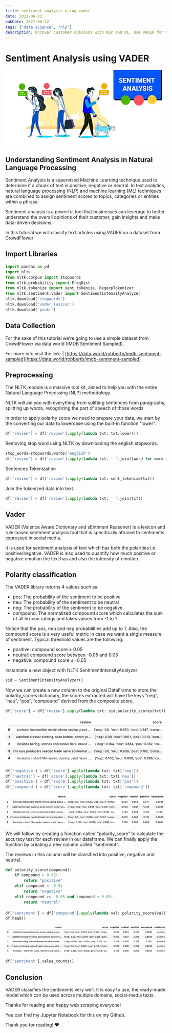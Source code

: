 ```yaml
---
title: sentiment analysis using vader
date: 2021-06-12
pubDate: 2021-06-12
tags: ["data science", "nlp"]
description: Uncover customer opinions with NLP and ML. Use VADER for text classification and data-driven insights.
---
```


# Sentiment Analysis using VADER

![Alt text](/images/sentiment-analysis-using-vader.png)

## Understanding Sentiment Analysis in Natural Language Processing

Sentiment Analysis is a supervised Machine Learning technique used to determine if a chunk of text is positive, negative or neutral. In text analytics, natural
language processing (NLP) and machine learning (ML) techniques are combined to assign sentiment scores to topics, categories or entities within a phrase.

Sentiment analysis is a powerful tool that businesses can leverage to better understand the overall opinions of their customer, gain insights and make
data-driven decisions.

In this tutorial we will classify text articles using VADER on a dataset from CrowdFlower

## Import Libraries

```python
import pandas as pd
import nltk
from nltk.corpus import stopwords
from nltk.probability import FreqDist
from nltk.tokenize import sent_tokenize, RegexpTokenizer
from nltk.sentiment.vader import SentimentIntensityAnalyzer
nltk.download('stopwords')
nltk.download('vader_lexicon')
nltk.download('punkt')
```

## Data Collection

For the sake of this tutorial we’re going to use a simple dataset from CrowdFlower via data.world (IMDB Sentiment Sampled).

For more info visit the link: | [https://data.world/robbertb/imdb-sentiment-sampled](https://data.world/robbertb/imdb-sentiment-sampled)

## Preprocessing

The NLTK module is a massive tool kit, aimed to help you with the entire Natural Language Processing (NLP) methodology.

NLTK will aid you with everything from splitting sentences from paragraphs, splitting up words, recognizing the part of speech of those words.

In order to apply polarity score we need to prepare your data, we start by the converting our data to lowercase using the built-in function “lower”.

```python
df['review'] = df['review'].apply(lambda txt: txt.lower())

```

Removing stop word using NLTK by downloading the english stopwords.

```python
stop_words=stopwords.words('english')
df['review'] = df['review'].apply(lambda txt: ' '.join([word for word in txt.split() if word not in stop_words]))

```

Sentences Tokenization

```python
df['review'] = df['review'].apply(lambda txt: sent_tokenize(txt))
```

Join the tokenized data into text.

```python
df['review'] = df['review'].apply(lambda txt: ' '.join(txt))
```

## Vader

VADER (Valence Aware Dictionary and sEntiment Reasoner) is a lexicon and rule-based sentiment analysis tool that is specifically attuned to sentiments expressed
in social media.

It is used for sentiment analysis of text which has both the polarities i.e. positive/negative. VADER is also used to quantify how much positive or negative
emotion the text has and also the intensity of emotion.

## Polarity classification

The VADER library returns 4 values such as:

-   pos: The probability of the sentiment to be positive
-   neu: The probability of the sentiment to be neutral
-   neg: The probability of the sentiment to be negative
-   compound: The normalized compound score which calculates the sum of all lexicon ratings and takes values from -1 to 1

Notice that the pos, neu and neg probabilities add up to 1. Also, the compound score is a very useful metric in case we want a single measure of sentiment.
Typical threshold values are the following:

-   positive: compound score ≥ 0.05
-   neutral: compound score between -0.05 and 0.05
-   negative: compound score ≤ -0.05

Instantiate a new object with NLTK SentimentIntensityAnalyzer

```python
sid = SentimentIntensityAnalyzer()
```

Now we can create a new column to the original DataFrame to store the polarity_scores dictionary, the scores extracted will have the keys “neg”, “neu”, “pos”,
“compound” derived from the composite score.

```python
df['score'] = df['review'].apply(lambda txt: sid.polarity_scores(txt))
```

![Alt text](/images/sentiment-analysis-vader-1.png)

```python
df['negative'] = df['score'].apply(lambda txt: txt['neg'])
df['neutral'] = df['score'].apply(lambda txt: txt['neu'])
df['positive'] = df['score'].apply(lambda txt: txt['pos'])
df['compound'] = df['score'].apply(lambda txt: txt['compound'])
```

![Alt text](/images/sentiment-analysis-vader-2.png)

We will follow by creating a function called “polarity_score” to calculate the accuracy test for each review in our dataframe. We can finally apply the function
by creating a new column called “sentiment”.

The reviews in this column will be classified into positive, negative and neutral.

```python
def polarity_score(compound):
    if compound > 0.05:
        return "positive"
    elif compound < -0.5:
        return "negative"
    elif compound >= -0.05 and compound < 0.05:
        return "neutral"

df['sentiment'] = df['compound'].apply(lambda val: polarity_score(val))
df.head()
```

![Alt text](/images/sentiment-analysis-vader-3.png)

```python
df['sentiment'].value_counts()
```

## Conclusion

VADER classifies the sentiments very well. It is easy to use, the ready-made model which can be used across multiple domains, social-media texts.

Thanks for reading and happy web scraping everyone!

You can find my Jupyter Notebook for this on my Github.

Thank you for reading! ❤️
